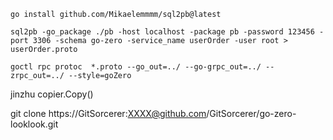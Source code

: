 ```shell
go install github.com/Mikaelemmmm/sql2pb@latest

sql2pb -go_package ./pb -host localhost -package pb -password 123456 -port 3306 -schema go-zero -service_name userOrder -user root > userOrder.proto

goctl rpc protoc  *.proto --go_out=../ --go-grpc_out=../ --zrpc_out=../ --style=goZero
```

jinzhu   copier.Copy()

 git clone https://GitSorcerer:XXXX@github.com/GitSorcerer/go-zero-looklook.git